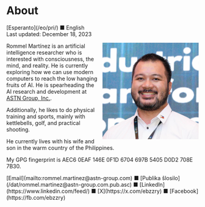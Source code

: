 About
=====

<div class="center">[Esperanto](/eo/pri/) ■ English</div>
<div class="center">Last updated: December 18, 2023</div>

<div>
<img src="/bil/ebzzry.webp" style="float: right; width: 50%; margin: 0px 0px 0px 10px">

Rommel Martínez is an artificial intelligence researcher who is interested with
consciousness, the mind, and reality. He is currently exploring how we can use
modern computers to reach the low hanging fruits of AI. He is spearheading the
AI research and development at
[ASTN Group, Inc.](https://astn-group.com).

Additionally, he likes to do physical training and sports, mainly with
kettlebells, golf, and practical shooting.

He currently lives with his wife and son in the warm country of the Philippines.

My GPG fingerprint is AEC6 0EAF 146E 0F1D 6704 697B 5405 D0D2 708E 7B30.
</div>
<div class="center">
[Email](mailto:rommel.martinez@astn-group.com) ■ [Publika ŝlosilo](/dat/rommel.martinez@astn-group.com.pub.asc) ■ [LinkedIn](https://www.linkedin.com/feed/) ■ [X](https://x.com/ebzzry) ■ [Facebook](https://fb.com/ebzzry)<br>
</div>
